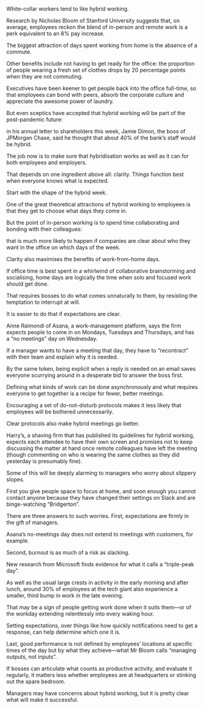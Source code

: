 White-collar workers tend to like hybrid working. 

Research by Nicholas Bloom of Stanford University suggests that, on average, employees reckon the blend of in-person and remote work is a perk equivalent to an 8% pay increase. 

The biggest attraction of days spent working from home is the absence of a commute. 

Other benefits include not having to get ready for the office: the proportion of people wearing a fresh set of clothes drops by 20 percentage points when they are not commuting.

Executives have been keener to get people back into the office full-time, so that employees can bond with peers, absorb the corporate culture and appreciate the awesome power of laundry. 

But even sceptics have accepted that hybrid working will be part of the post-pandemic future: 

in his annual letter to shareholders this week, Jamie Dimon, the boss of JPMorgan Chase, said he thought that about 40% of the bank’s staff would be hybrid.

The job now is to make sure that hybridisation works as well as it can for both employees and employers. 

That depends on one ingredient above all: clarity. Things function best when everyone knows what is expected.


Start with the shape of the hybrid week. 

One of the great theoretical attractions of hybrid working to employees is that they get to choose what days they come in. 

But the point of in-person working is to spend time collaborating and bonding with their colleagues: 

that is much more likely to happen if companies are clear about who they want in the office on which days of the week.



Clarity also maximises the benefits of work-from-home days.

If office time is best spent in a whirlwind of collaborative brainstorming and socialising, home days are logically the time when solo and focused work should get done.

That requires bosses to do what comes unnaturally to them, by resisting the temptation to interrupt at will.



It is easier to do that if expectations are clear.

Anne Raimondi of Asana, a work-management platform, says the firm expects people to come in on Mondays, Tuesdays and Thursdays, and has a “no meetings” day on Wednesday.

If a manager wants to have a meeting that day, they have to “recontract” with their team and explain why it is needed.



By the same token, being explicit when a reply is needed on an email saves everyone scurrying around in a desperate bid to answer the boss first. 

Defining what kinds of work can be done asynchronously and what requires everyone to get together is a recipe for fewer, better meetings. 

Encouraging a set of do-not-disturb protocols makes it less likely that employees will be bothered unnecessarily.

Clear protocols also make hybrid meetings go better. 

Harry’s, a shaving firm that has published its guidelines for hybrid working, expects each attendee to have their own screen and promises not to keep discussing the matter at hand once remote colleagues have left the meeting (though commenting on who is wearing the same clothes as they did yesterday is presumably fine).


Some of this will be deeply alarming to managers who worry about slippery slopes. 

First you give people space to focus at home, and soon enough you cannot contact anyone because they have changed their settings on Slack and are binge-watching “Bridgerton”.

There are three answers to such worries. First, expectations are firmly in the gift of managers. 

Asana’s no-meetings day does not extend to meetings with customers, for example.


Second, burnout is as much of a risk as slacking. 

New research from Microsoft finds evidence for what it calls a “triple-peak day”.

As well as the usual large crests in activity in the early morning and after lunch, around 30% of employees at the tech giant also experience a smaller, third bump in work in the late evening. 

That may be a sign of people getting work done when it suits them—or of the workday extending relentlessly into every waking hour. 

Setting expectations, over things like how quickly notifications need to get a response, can help determine which one it is.


Last, good performance is not defined by employees’ locations at specific times of the day but by what they achieve—what Mr Bloom calls “managing outputs, not inputs”. 

If bosses can articulate what counts as productive activity, and evaluate it regularly, it matters less whether employees are at headquarters or stinking out the spare bedroom. 

Managers may have concerns about hybrid working, but it is pretty clear what will make it successful.
